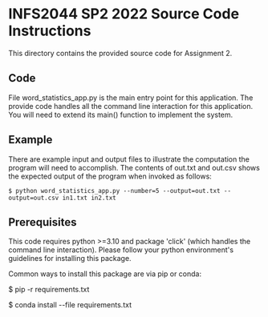 # INFS2044 SP2 2022 Source Code Instructions

This directory contains the provided source code for Assignment 2.

## Code

File word_statistics_app.py is the main entry point for this application. 
The provide code handles all the command line interaction for this application. 
You will need to extend its main() function to implement the system.

## Example

There are example input and output files to illustrate the computation the program will need to accomplish.
The contents of out.txt and out.csv shows the expected output of the program when invoked as follows:

    $ python word_statistics_app.py --number=5 --output=out.txt --output=out.csv in1.txt in2.txt


## Prerequisites

This code requires python >=3.10 and package 'click' (which handles the command line interaction).
Please follow your python environment's guidelines for installing this package.

Common ways to install this package are via pip or conda:

$ pip -r requirements.txt

$ conda install --file requirements.txt
